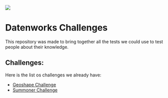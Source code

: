 <p>
  <img src="https://datenworks.com/img/logo.png" />
</p>  


# Datenworks Challenges  

This repository was made to bring together all the tests we could use to test
people about their knowledge.

## Challenges:  
Here is the list os challenges we already have:  
- [Geoshape Challenge](geoshape_challenge/)
- [Summoner Challenge](summoner_challenge/)
